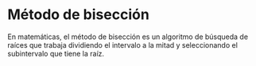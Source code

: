 # Método de bisección

En matemáticas, el método de bisección es un algoritmo de búsqueda de raíces que trabaja dividiendo el intervalo a la mitad y seleccionando el subintervalo que tiene la raíz.
